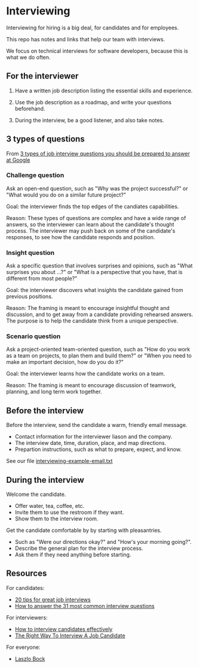 # Interviewing

Interviewing for hiring is a big deal, for candidates and for employees.

This repo has notes and links that help our team with interviews.

We focus on technical interviews for software developers, because this is what we do often.


## For the interviewer

1. Have a written job description listing the essential skills and experience.

2. Use the job description as a roadmap, and write your questions beforehand.

3. During the interview, be a good listener, and also take notes.


## 3 types of questions

From [3 types of job interview questions you should be prepared to answer at Google](https://www.cnbc.com/2018/05/25/3-types-of-questions-google-asks-in-a-job-interview.html)

### Challenge question

Ask an open-end question, such as "Why was the project successful?" or "What would you do on a similar future project?"

Goal: the interviewer finds the top edges of the candiates capabilities.

Reason: These types of questions are complex and have a wide range of answers, so the interviewer can learn about the candidate's thought process. The interviewer may push back on some of the candidate's responses, to see how the candidate responds and position.


### Insight question

Ask a specific question that involves surprises and opinions, such as "What surprises you about …?" or "What is a perspective that you have, that is different from most people?"

Goal: the interviewer discovers what insights the candidate gained from previous positions.

Reason: The framing is meant to encourage insightful thought and discussion, and to get away from a candidate providing rehearsed answers. The purpose is to help the candidate think from a unique perspective.


### Scenario question

Ask a project-oriented team-oriented question, such as "How do you work as a team on projects, to plan them and build them?" or "When you need to make an important decision, how do you do it?"

Goal: the interviewer learns how the candidate works on a team.

Reason: The framing is meant to encourage discussion of teamwork, planning, and long term work together.


## Before the interview


Before the interview, send the candidate a warm, friendly email message.

  * Contact information for the interviewer liason and the company.
  * The interview date, time, duration, place, and map directions.
  * Prepartion instructions, such as what to prepare, expect, and know.
 
See our file [interviewing-example-email.txt](interviewing-example-email.txt)


## During the interview

Welcome the candidate.

  * Offer water, tea, coffee, etc.
  * Invite them to use the restroom if they want.
  * Show them to the interview room.

Get the candidate comfortable by by starting with pleasantries.

  * Such as "Were our directions okay?" and "How's your morning going?".
  * Describe the general plan for the interview process.
  * Ask them if they need anything before starting.


## Resources

For candidates:

* [20 tips for great job interviews](https://www.experisjobs.us/exp_us/en/career-advice/20-tips-job-interviews.htm)
* [How to answer the 31 most common interview questions](https://www.themuse.com/advice/how-to-answer-the-31-most-common-interview-questions)

For interviewers:

* [How to interview candidates effectively](https://www.betterteam.com/how-to-interview-candidates)
* [The Right Way To Interview A Job Candidate](https://www.forbes.com/sites/lizryan/2017/04/28/the-right-way-to-interview-a-job-candidate/#74f581d1b70a)

For everyone:

* [Laszlo Bock](https://en.wikipedia.org/wiki/Laszlo_Bock)

